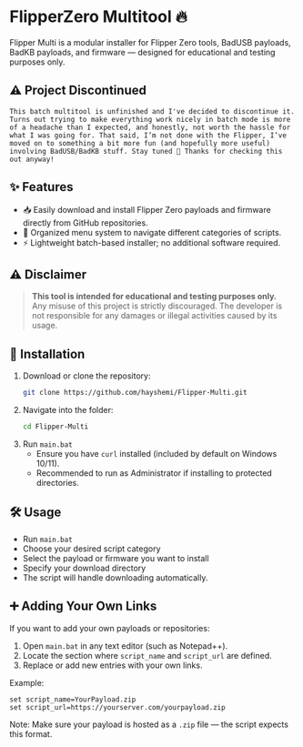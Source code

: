 # FlipperZero Multitool 🔥

Flipper Multi is a modular installer for Flipper Zero tools, BadUSB payloads, BadKB payloads, and firmware — designed for educational and testing purposes only.

## ⚠️ Project Discontinued

`This batch multitool is unfinished and I've decided to discontinue it. 
Turns out trying to make everything work nicely in batch mode is more of a headache than I expected, and honestly, not worth the hassle for what I was going for.
That said, I’m not done with the Flipper, I’ve moved on to something a bit more fun (and hopefully more useful) involving BadUSB/BadKB stuff. Stay tuned 👀
Thanks for checking this out anyway!`

## ✨ Features
- 📥 Easily download and install Flipper Zero payloads and firmware directly from GitHub repositories.
- 🧭 Organized menu system to navigate different categories of scripts.
- ⚡ Lightweight batch-based installer; no additional software required.

## ⚠️ Disclaimer
> **This tool is intended for educational and testing purposes only.**  
> Any misuse of this project is strictly discouraged. The developer is not responsible for any damages or illegal activities caused by its usage.

## 🚀 Installation
1. Download or clone the repository:
    ```bash
    git clone https://github.com/hayshemi/Flipper-Multi.git
    ```
2. Navigate into the folder:
    ```bash
    cd Flipper-Multi
    ```
3. Run `main.bat`
    - Ensure you have `curl` installed (included by default on Windows 10/11).
    - Recommended to run as Administrator if installing to protected directories.

## 🛠️ Usage
- Run `main.bat`
- Choose your desired script category
- Select the payload or firmware you want to install
- Specify your download directory
- The script will handle downloading automatically.

## ➕ Adding Your Own Links
If you want to add your own payloads or repositories:
1. Open `main.bat` in any text editor (such as Notepad++).
2. Locate the section where `script_name` and `script_url` are defined.
3. Replace or add new entries with your own links.

Example:
```batch
set script_name=YourPayload.zip
set script_url=https://yourserver.com/yourpayload.zip
```
Note:
Make sure your payload is hosted as a `.zip` file — the script expects this format.
